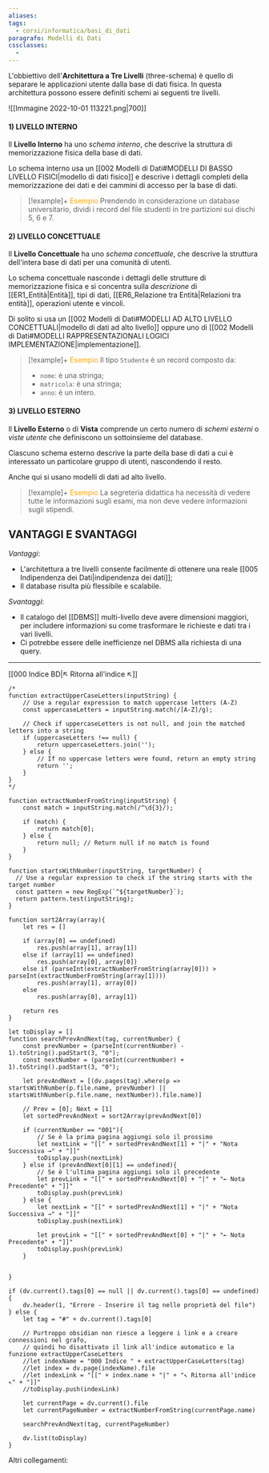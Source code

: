 ```yaml
---
aliases: 
tags:
  - corsi/informatica/basi_di_dati
paragrafo: Modelli di Dati
cssclasses:
  - 
---
```

L'obbiettivo dell'**Architettura a Tre Livelli** (three-schema) è quello di separare le applicazioni utente dalla base di dati fisica. In questa architettura possono essere definiti schemi ai seguenti tre livelli.

![[Immagine 2022-10-01 113221.png|700]]

####  1) LIVELLO INTERNO
Il **Livello Interno** ha uno *schema interno*, che descrive la struttura di memorizzazione fisica della base di dati. 

Lo schema interno usa un [[002 Modelli di Dati#MODELLI DI BASSO LIVELLO FISICI|modello di dati fisico]] e descrive i dettagli completi della memorizzazione dei dati e dei cammini di accesso per la base di dati.

> [!example]+ <font color="orange">Esempio</font>
> Prendendo in considerazione un database universitario, dividi i record del file studenti in tre partizioni sui dischi 5, 6 e 7.

#### 2) LIVELLO CONCETTUALE
Il **Livello Concettuale** ha uno *schema concettuale*, che descrive la struttura dell'intera base di dati per una comunità di utenti. 

Lo schema concettuale nasconde i dettagli delle strutture di memorizzazione fisica e si concentra sulla *descrizione* di [[ER1_Entità|Entità]], tipi di dati, [[ER6_Relazione tra Entità|Relazioni tra entità]], operazioni utente e vincoli.

Di solito si usa un [[002 Modelli di Dati#MODELLI AD ALTO LIVELLO CONCETTUALI|modello di dati ad alto livello]] oppure uno di [[002 Modelli di Dati#MODELLI RAPPRESENTAZIONALI LOGICI IMPLEMENTAZIONE|implementazione]].

> [!example]+ <font color="orange">Esempio</font>
> Il tipo `Studente` è un record composto da:
> - `nome`: è una stringa;
> - `matricola`: è una stringa;
> - `anno`: è un intero.

#### 3) LIVELLO ESTERNO
Il **Livello Esterno** o di **Vista** comprende un certo numero di *schemi esterni* o *viste utente* che definiscono un sottoinsieme del database.

Ciascuno schema esterno descrive la parte della base di dati a cui è interessato un particolare gruppo di utenti, nascondendo il resto.

Anche qui si usano modelli di dati ad alto livello.

> [!example]+ <font color="orange">Esempio</font>
> La segreteria didattica ha necessità di vedere tutte le informazioni sugli esami, ma non deve vedere informazioni sugli stipendi.

## VANTAGGI E SVANTAGGI
*Vantaggi*:
- L'architettura a tre livelli consente facilmente di ottenere una reale [[005 Indipendenza dei Dati|indipendenza dei dati]];
- Il database risulta più flessibile e scalabile.

*Svantaggi*:
- Il catalogo del [[DBMS]] multi-livello deve avere dimensioni maggiori, per includere informazioni su come trasformare le richieste e dati tra i vari livelli.
- Ci potrebbe essere delle inefficienze nel DBMS alla richiesta di una query.

___
[[000 Indice BD|↖ Ritorna all'indice ↖]]

```dataviewjs
/*
function extractUpperCaseLetters(inputString) {
	// Use a regular expression to match uppercase letters (A-Z)
	const uppercaseLetters = inputString.match(/[A-Z]/g);
	
	// Check if uppercaseLetters is not null, and join the matched letters into a string
	if (uppercaseLetters !== null) {
		return uppercaseLetters.join('');
	} else {
	    // If no uppercase letters were found, return an empty string
	    return '';
	}
}
*/

function extractNumberFromString(inputString) {
	const match = inputString.match(/^\d{3}/);
	
	if (match) {
		return match[0];
	} else {
		return null; // Return null if no match is found
	}
}

function startsWithNumber(inputString, targetNumber) {
  // Use a regular expression to check if the string starts with the target number
  const pattern = new RegExp(`^${targetNumber}`);
  return pattern.test(inputString);
}

function sort2Array(array){
	let res = []
	
	if (array[0] == undefined)
		res.push(array[1], array[1])
	else if (array[1] == undefined)
		res.push(array[0], array[0])
	else if (parseInt(extractNumberFromString(array[0])) > parseInt(extractNumberFromString(array[1])))
		res.push(array[1], array[0])
	else
		res.push(array[0], array[1])
	
	return res
}

let toDisplay = []
function searchPrevAndNext(tag, currentNumber) {
	const prevNumber = (parseInt(currentNumber) - 1).toString().padStart(3, "0");
	const nextNumber = (parseInt(currentNumber) + 1).toString().padStart(3, "0");
	
	let prevAndNext = [(dv.pages(tag).where(p => startsWithNumber(p.file.name, prevNumber) || startsWithNumber(p.file.name, nextNumber)).file.name)]
	
	// Prev = [0]; Next = [1]
	let sortedPrevAndNext = sort2Array(prevAndNext[0])
	
	if (currentNumber == "001"){ 
		// Se è la prima pagina aggiungi solo il prossimo
		let nextLink = "[[" + sortedPrevAndNext[1] + "|" + "Nota Successiva →" + "]]"
		toDisplay.push(nextLink)
	} else if (prevAndNext[0][1] == undefined){
		// Se è l'ultima pagina aggiungi solo il precedente
		let prevLink = "[[" + sortedPrevAndNext[0] + "|" + "← Nota Precedente" + "]]"
		toDisplay.push(prevLink)
	} else {
		let nextLink = "[[" + sortedPrevAndNext[1] + "|" + "Nota Successiva →" + "]]"
		toDisplay.push(nextLink)
		
		let prevLink = "[[" + sortedPrevAndNext[0] + "|" + "← Nota Precedente" + "]]"
		toDisplay.push(prevLink)
	}
	
	
}

if (dv.current().tags[0] == null || dv.current().tags[0] == undefined){
	dv.header(1, "Errore - Inserire il tag nelle proprietà del file")
} else {
	let tag = "#" + dv.current().tags[0]

	// Purtroppo obsidian non riesce a leggere i link e a creare connessioni nel grafo,
	// quindi ho disattivato il link all'indice automatico e la funzione extractUpperCaseLetters
	//let indexName = "000 Indice " + extractUpperCaseLetters(tag)
	//let index = dv.page(indexName).file
	//let indexLink = "[[" + index.name + "|" + "↖ Ritorna all'indice ↖" + "]]"
	//toDisplay.push(indexLink)
	
	let currentPage = dv.current().file
	let currentPageNumber = extractNumberFromString(currentPage.name)
	
	searchPrevAndNext(tag, currentPageNumber)
	
	dv.list(toDisplay)
}
```

Altri collegamenti: 
